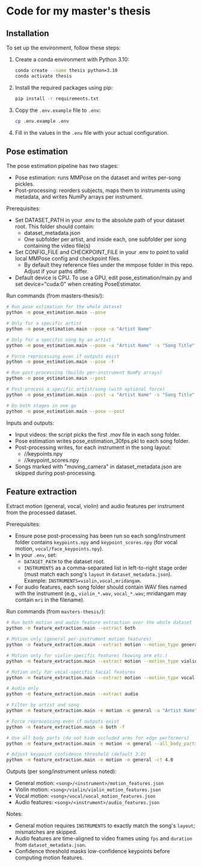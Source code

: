 # Code for my master's thesis

## Installation

To set up the environment, follow these steps:

1.  Create a conda environment with Python 3.10:

    ```bash
    conda create --name thesis python=3.10
    conda activate thesis
    ```
2.  Install the required packages using pip:

    ```bash
    pip install -r requirements.txt
    ```
    
3.  Copy the `.env.example` file to `.env`:

    ```bash
    cp .env.example .env
    ```

4.  Fill in the values in the `.env` file with your actual configuration.

## Pose estimation

The pose estimation pipeline has two stages:

- Pose estimation: runs MMPose on the dataset and writes per-song pickles.
- Post-processing: reorders subjects, maps them to instruments using metadata, and writes NumPy arrays per instrument.

Prerequisites:

- Set DATASET_PATH in your .env to the absolute path of your dataset root. This folder should contain:
    - dataset_metadata.json
    - One subfolder per artist, and inside each, one subfolder per song containing the video file(s)
- Set CONFIG_FILE and CHECKPOINT_FILE in your .env to point to valid local MMPose config and checkpoint files.
    - By default they reference files under the mmpose folder in this repo. Adjust if your paths differ.
- Default device is CPU. To use a GPU, edit pose_estimation/main.py and set device="cuda:0" when creating PoseEstimator.

Run commands (from masters-thesis/):

```bash
# Run pose estimation for the whole dataset
python -m pose_estimation.main --pose

# Only for a specific artist
python -m pose_estimation.main --pose -a "Artist Name"

# Only for a specific song by an artist
python -m pose_estimation.main --pose -a "Artist Name" -s "Song Title"

# Force reprocessing even if outputs exist
python -m pose_estimation.main --pose -f

# Run post-processing (builds per-instrument NumPy arrays)
python -m pose_estimation.main --post

# Post-process a specific artist/song (with optional force)
python -m pose_estimation.main --post -a "Artist Name" -s "Song Title" -f

# Do both stages in one go
python -m pose_estimation.main --pose --post
```

Inputs and outputs:

- Input videos: the script picks the first .mov file in each song folder.
- Pose estimation writes pose_estimation_30fps.pkl to each song folder.
- Post-processing writes, for each instrument in the song layout:
  - <song>/<instrument>/keypoints.npy
  - <song>/<instrument>/keypoint_scores.npy
- Songs marked with "moving_camera" in dataset_metadata.json are skipped during post-processing.

## Feature extraction

Extract motion (general, vocal, violin) and audio features per instrument from the processed dataset.

Prerequisites:

- Ensure pose post-processing has been run so each song/instrument folder contains `keypoints.npy` and `keypoint_scores.npy` (for vocal motion, `vocal/face_keypoints.npy`).
- In your `.env`, set:
  - `DATASET_PATH` to the dataset root.
  - `INSTRUMENTS` as a comma-separated list in left-to-right stage order (must match each song's `layout` in `dataset_metadata.json`). Example: `INSTRUMENTS=violin,vocal,mridangam`.
- For audio features, each song folder should contain WAV files named with the instrument (e.g., `violin_*.wav`, `vocal_*.wav`; mridangam may contain `mri` in the filename).

Run commands (from `masters-thesis/`):

```bash
# Run both motion and audio feature extraction over the whole dataset
python -m feature_extraction.main --extract both

# Motion only (general per-instrument motion features)
python -m feature_extraction.main --extract motion --motion_type general

# Motion only for violin-specific features (bowing arm etc.)
python -m feature_extraction.main --extract motion --motion_type violin

# Motion only for vocal-specific facial features
python -m feature_extraction.main --extract motion --motion_type vocal

# Audio only
python -m feature_extraction.main --extract audio

# Filter by artist and song
python -m feature_extraction.main -e motion -m general -a "Artist Name" -s "Song Title"

# Force reprocessing even if outputs exist
python -m feature_extraction.main -e both -f

# Use all body parts (do not hide occluded arms for edge performers)
python -m feature_extraction.main -e motion -m general --all_body_parts

# Adjust keypoint confidence threshold (default 3.0)
python -m feature_extraction.main -e motion -m general -ct 4.0
```

Outputs (per song/instrument unless noted):

- General motion: `<song>/<instrument>/motion_features.json`
- Violin motion: `<song>/violin/violin_motion_features.json`
- Vocal motion: `<song>/vocal/vocal_motion_features.json`
- Audio features: `<song>/<instrument>/audio_features.json`

Notes:

- General motion requires `INSTRUMENTS` to exactly match the song's `layout`; mismatches are skipped.
- Audio features are time-aligned to video frames using `fps` and `duration` from `dataset_metadata.json`.
- Confidence threshold masks low-confidence keypoints before computing motion features.